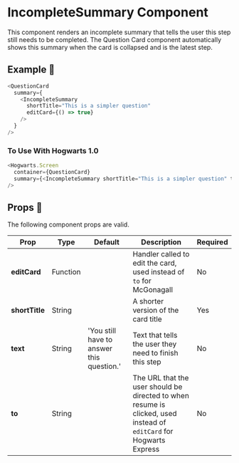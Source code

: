 # IncompleteSummary Component

This component renders an incomplete summary that tells the user this step still needs to be completed. The Question Card component automatically shows this summary when the card is collapsed and is the latest step.

## Example 🚀

```javascript
<QuestionCard
  summary={
    <IncompleteSummary
      shortTitle="This is a simpler question"
      editCard={() => true}
    />
  }
/>
```

### To Use With Hogwarts 1.0

```javascript
<Hogwarts.Screen
  container={QuestionCard}
  summary={<IncompleteSummary shortTitle="This is a simpler question" to="/" />}
/>
```

## Props 🔧

The following component props are valid.

| Prop           | Type     | Default                                   | Description                                                                                                         | Required |
| -------------- | -------- | ----------------------------------------- | ------------------------------------------------------------------------------------------------------------------- | -------- |
| **editCard**   | Function |                                           | Handler called to edit the card, used instead of `to` for McGonagall                                                | No       |
| **shortTitle** | String   |                                           | A shorter version of the card title                                                                                 | Yes      |
| **text**       | String   | 'You still have to answer this question.' | Text that tells the user they need to finish this step                                                              | No       |
| **to**         | String   |                                           | The URL that the user should be directed to when resume is clicked, used instead of `editCard` for Hogwarts Express | No       |
